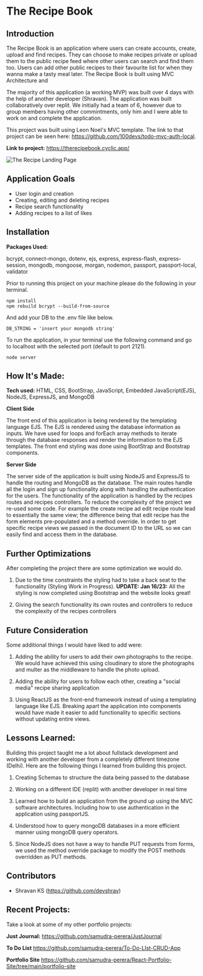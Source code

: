# The Recipe Book

## Introduction 

The Recipe Book is an application where users can create accounts, create, upload and find recipes. They can choose to make recipes private or upload them to the public recipe feed where other users can search and find them too. Users can add other public recipes to their favourite list for when they wanna make a tasty meal later. The Recipe Book is built using MVC Architecture and 

The majority of this application (a working MVP) was built over 4 days with the help of another developer (Shravan). The application was built collaboratively over replit. We initially had a team of 6, however due to group members having other commintments, only him and I were able to work on and complete the application. 

This project was built using Leon Noel's MVC template. The link to that project can be seen here: https://github.com/100devs/todo-mvc-auth-local.

**Link to project:** https://therecipebook.cyclic.app/

![The Recipe Landing Page](https://res.cloudinary.com/dkrjwbr8w/image/upload/v1673921913/Screen_Shot_2023-01-16_at_9.18.12_PM_zo8wph.png)

## Application Goals

- User login and creation
- Creating, editing and deleting recipes
- Recipe search functionality
- Adding recipes to a list of likes

## Installation

**Packages Used:**

bcrypt, connect-mongo, dotenv, ejs, express, express-flash, express-session, mongodb, mongoose, morgan, nodemon, passport, passport-local, validator

Prior to running this project on your machine please do the following in your terminal. 
```
npm install 
npm rebuild bcrypt --build-from-source
```
And add your DB to the .env file like below.
```
DB_STRING = 'insert your mongodb string'
```
To run the application, in your terminal use the following command and go to localhost with the selected port (default to port 2121). 
```
node server
```
 
## How It's Made:

**Tech used:** HTML, CSS, BootStrap, JavaScript, Embedded JavaScript(EJS), NodeJS, ExpressJS, and MongoDB

**Client Side**

The front end of this application is being rendered by the templating language EJS. The EJS is rendered using the database information as inputs. We have used for loops and forEach array methods to iterate through the database responses and render the information to the EJS templates. The front end styling was done using BootStrap and Bootstrap components.

**Server Side**

The server side of the application is built using NodeJS and ExpressJS to handle the routing and MongoDB as the database. The main routes handle all the login and sign up functionality along with handling the authentication for the users. The functionality of the application is handled by the recipes routes and recipes controllers. To reduce the complexity of the project we re-used some code. For example the create recipe ad edit recipe route lead to essentially the same view; the difference being that edit recipe has the form elements pre-populated and a method override. In order to get specific recipe views we passed in the document ID to the URL so we can easily find and access them in the database. 

## Further Optimizations

After completing the project there are some optimization we would do. 

1. Due to the time constraints the styling had to take a back seat to the functionality (Styling Work in Progress). **UPDATE: Jan 16/23:** All the styling is now completed using Bootstrap and the website looks great!  

2. Giving the search functionality its own routes and controllers to reduce the complexity of the recipes controllers

## Future Consideration

Some additional things I would have liked to add were: 

1. Adding the ability for users to add their own photographs to the recipe. We would have achieved this using cloudinary to store the photographs and multer as the middleware to handle the photo upload.

2. Adding the ability for users to follow each other, creating a "social media" recipe sharing application

3. Using ReactJS as the front-end framework instead of using a templating language like EJS. Breaking apart the application into components would have made it easier to add functionality to specific sections without updating entire views. 


## Lessons Learned:
Building this project taught me a lot about fullstack development and working with another developer from a completely different timezone (Delhi). Here are the following things I learned from building this project. 

1. Creating Schemas to structure the data being passed to the database

2. Working on a different IDE (replit) with another developer in real time

3. Learned how to build an application from the ground up using the MVC software architectures. Including how to use authentication in the application using passportJS.

4. Understood how to query mongoDB databases in a more efficient manner using mongoDB query operators.

5. Since NodeJS does not have a way to handle PUT requests from forms, we used the method override package to modify the POST methods overridden as PUT methods. 

## Contributors

- Shravan KS (https://github.com/devshrav)

## Recent Projects:
Take a look at some of my other portfolio projects:

**Just Journal:** https://github.com/samudra-perera/JustJournal

**To Do List** https://github.com/samudra-perera/To-Do-LIst-CRUD-App

**Portfolio Site** https://github.com/samudra-perera/React-Portfolio-Site/tree/main/portfolio-site


